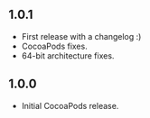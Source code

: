 ## 1.0.1

* First release with a changelog :)
* CocoaPods fixes.
* 64-bit architecture fixes.

## 1.0.0

* Initial CocoaPods release.
